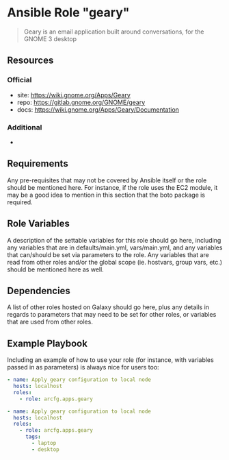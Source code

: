 # Ansible Role "geary"

> Geary is an email application built around conversations, for the GNOME 3 desktop

## Resources

### Official

- site: https://wiki.gnome.org/Apps/Geary
- repo: https://gitlab.gnome.org/GNOME/geary
- docs: https://wiki.gnome.org/Apps/Geary/Documentation

### Additional

-

## Requirements

Any pre-requisites that may not be covered by Ansible itself or the role should be mentioned here. For instance, if the
role uses the EC2 module, it may be a good idea to mention in this section that the boto package is required.

## Role Variables

A description of the settable variables for this role should go here, including any variables that are in
defaults/main.yml, vars/main.yml, and any variables that can/should be set via parameters to the role. Any variables
that are read from other roles and/or the global scope (ie. hostvars, group vars, etc.) should be mentioned here as
well.

## Dependencies

A list of other roles hosted on Galaxy should go here, plus any details in regards to parameters that may need to be set
for other roles, or variables that are used from other roles.

## Example Playbook

Including an example of how to use your role (for instance, with variables passed in as parameters) is always nice for
users too:

```yaml
- name: Apply geary configuration to local node
  hosts: localhost
  roles:
    - role: arcfg.apps.geary
```

```yaml
- name: Apply geary configuration to local node
  hosts: localhost
  roles:
    - role: arcfg.apps.geary
      tags:
        - laptop
        - desktop
```
